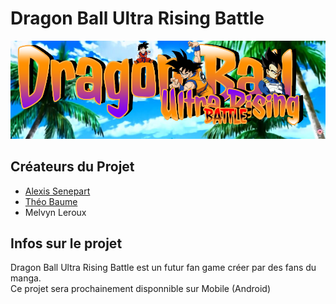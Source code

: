 # Dragon Ball Ultra Rising Battle
![Logo du jeu](https://github.com/Delideas/DBURB/blob/main/images/header.png)
## Créateurs du Projet
- [Alexis Senepart](https://github.com/Kh4ru)
- [Théo Baume](https://github.com/Nasus02X)
- Melvyn Leroux
## Infos sur le projet
Dragon Ball Ultra Rising Battle est un futur fan game créer par des fans du manga.\
Ce projet sera prochainement disponnible sur Mobile (Android)
